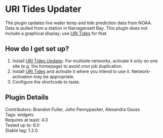 # URI Tides Updater

The plugin updates live water temp and tide prediction data from NOAA.  Data is pulled from a station in Narragansett Bay. This plugin does not include a graphical display; use [URI Tides](https://github.com/uriweb/uri-tides) for that.

## How do I get set up?

1. Install [URI Tides Updater](https://github.com/uriweb/uri-tides-updater/archive/refs/heads/master.zip). For multisite networks, activate it only on one site (e.g. the homepage) to avoid cron job duplication.
2. Install [URI Tides](https://github.com/uriweb/uri-tides/) and activate it where you intend to use it.  Network-activation may be appropriate.
3. Configure the shortcode to taste.

## Plugin Details

Contributors: Brandon Fuller, John Pennypacker, Alexandra Gauss  
Tags: widgets  
Requires at least: 4.0  
Tested up to: 6.0  
Stable tag: 1.2.0 
